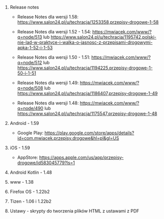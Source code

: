 1. Release notes

    * Release Notes dla wersji 1.58: https://www.salon24.pl/u/techracja/1253358,przepisy-drogowe-1-58

    * Release Notes dla wersji 1.52 - 1.54: https://mwiacek.com/www/?q=node/513 lub https://www.salon24.pl/u/techracja/1195742,polski-nie-lad-w-praktyce-i-walka-o-jasnosc-z-przepisami-drogowymi-apka-1-52-i-1-53

    * Release Notes dla wersji 1.50 - 1.51: https://mwiacek.com/www/?q=node/512 lub https://www.salon24.pl/u/techracja/1194225,przepisy-drogowe-1-50-i-1-51

    * Release Notes dla wersji 1.49: https://mwiacek.com/www/?q=node/508 lub https://www.salon24.pl/u/techracja/1186407,przepisy-drogowe-1-49

    * Release Notes dla wersji 1.48: https://mwiacek.com/www/?q=node/490 lub https://www.salon24.pl/u/techracja/1175547,przepisy-drogowe-1-48

2. Android - 1.59

    * Google Play: https://play.google.com/store/apps/details?id=com.mwiacek.przepisy.drogowe&hl=pl&gl=US

3. iOS - 1.59

    * AppStore: https://apps.apple.com/us/app/przepisy-drogowe/id583045779?ls=1

4. Android Kotlin - 1.48

5. www - 1.38

6. Firefox OS - 1.22b2

7. Tizen - 1.06 i 1.22b2

8. Ustawy - skrypty do tworzenia plików HTML z ustawami z PDF
